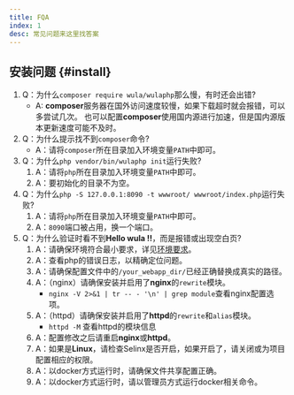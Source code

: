 ```yaml
---
title: FQA
index: 1
desc: 常见问题来这里找答案
---
```


## 安装问题 {#install}

1. Q：为什么`composer require wula/wulaphp`那么慢，有时还会出错?
   * A: **composer**服务器在国外访问速度较慢，如果下载超时就会报错，可以多尝试几次。
     也可以配置**composer**使用国内源进行加速，但是国内源版本更新速度可能不及时。
2. Q：为什么提示找不到`composer`命令?
   * A：请将`composer`所在目录加入环境变量`PATH`中即可。
3. Q：为什么`php vendor/bin/wulaphp init`运行失败?
   1. A：请将`php`所在目录加入环境变量`PATH`中即可。
   2. A：要初始化的目录不为空。
4. Q：为什么`php -S 127.0.0.1:8090 -t wwwroot/ wwwroot/index.php`运行失败?
   1. A：请将`php`所在目录加入环境变量`PATH`中即可。
   2. A：`8090`端口被占用，换一个端口。
5. Q：为什么验证时看不到**Hello wula !!**，而是报错或出现空白页?
   1. A：请确保环境符合最小要求，详见[环境要求](guide/install.md#requirements)。
   2. A：查看php的错误日志，以精确定位问题。
   3. A：请确保配置文件中的`/your_webapp_dir/`已经正确替换成真实的路径。
   4. A：（nginx）请确保安装并启用了**nginx**的`rewrite`模块。
        * `nginx -V 2>&1 | tr -- - '\n' | grep module`查看nginx配置选项。
   5. A：（httpd）请确保安装并启用了**httpd**的`rewrite`和`alias`模块。
        * `httpd -M` 查看httpd的模块信息
   6. A：配置修改之后请重启**nginx**或**httpd**。
   7. A：如果是**Linux**，请检查Selinx是否开启，如果开启了，请关闭或为项目配置相应的权限。
   8. A：以docker方式运行时，请确保文件共享配置正确。
   9. A：以docker方式运行时，请以管理员方式运行docker相关命令。
